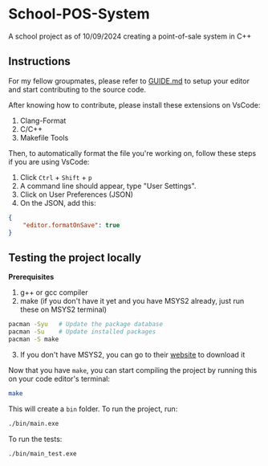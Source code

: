 # School-POS-System
A school project as of 10/09/2024 creating a point-of-sale system in C++

## Instructions

For my fellow groupmates, please refer to [GUIDE.md](GUIDE.md) to setup your editor and start contributing to the source code.

After knowing how to contribute, please install these extensions on VsCode:

1. Clang-Format
2. C/C++
3. Makefile Tools

Then, to automatically format the file you're working on, follow these steps if you are using VsCode:

1. Click `Ctrl` + `Shift` + `p`
2. A command line should appear, type "User Settings".
3. Click on User Preferences (JSON)
4. On the JSON, add this:

```json
{
    "editor.formatOnSave": true
}
```

## Testing the project locally

**Prerequisites**
1. g++ or gcc compiler
2. make (if you don't have it yet and you have MSYS2 already, just run these on MSYS2 terminal)
```bash
pacman -Syu   # Update the package database
pacman -Su    # Update installed packages
pacman -S make
```
3. If you don't have MSYS2, you can go to their [website](https://www.msys2.org/) to download it

Now that you have `make`, you can start compiling the project by running this on your code editor's terminal:

```bash
make
```

This will create a `bin` folder. To run the project, run:

```bash
./bin/main.exe
```

To run the tests:

```bash
./bin/main_test.exe
```
